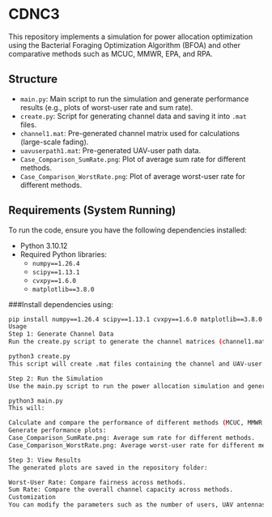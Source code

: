 # **CDNC3**  

This repository implements a simulation for power allocation optimization using the Bacterial Foraging Optimization Algorithm (BFOA) and other comparative methods such as MCUC, MMWR, EPA, and RPA.

## **Structure**
- `main.py`: Main script to run the simulation and generate performance results (e.g., plots of worst-user rate and sum rate).
- `create.py`: Script for generating channel data and saving it into `.mat` files.
- `channel1.mat`: Pre-generated channel matrix used for calculations (large-scale fading).
- `uavuserpath1.mat`: Pre-generated UAV-user path data.
- `Case_Comparison_SumRate.png`: Plot of average sum rate for different methods.
- `Case_Comparison_WorstRate.png`: Plot of average worst-user rate for different methods.

## **Requirements (System Running)**
To run the code, ensure you have the following dependencies installed:
- Python 3.10.12
- Required Python libraries:
  - `numpy==1.26.4`
  - `scipy==1.13.1`
  - `cvxpy==1.6.0`
  - `matplotlib==3.8.0`

###Install dependencies using:
```bash
pip install numpy==1.26.4 scipy==1.13.1 cvxpy==1.6.0 matplotlib==3.8.0
Usage
Step 1: Generate Channel Data
Run the create.py script to generate the channel matrices (channel1.mat and uavuserpath1.mat):

python3 create.py
This script will create .mat files containing the channel and UAV-user path data, which are necessary for running the simulation.

Step 2: Run the Simulation
Use the main.py script to run the power allocation simulation and generate results:

python3 main.py
This will:

Calculate and compare the performance of different methods (MCUC, MMWR, EPA, RPA, and BFOA).
Generate performance plots:
Case_Comparison_SumRate.png: Average sum rate for different methods.
Case_Comparison_WorstRate.png: Average worst-user rate for different methods.

Step 3: View Results
The generated plots are saved in the repository folder:

Worst-User Rate: Compare fairness across methods.
Sum Rate: Compare the overall channel capacity across methods.
Customization
You can modify the parameters such as the number of users, UAV antennas, and total power in the main.py script.
